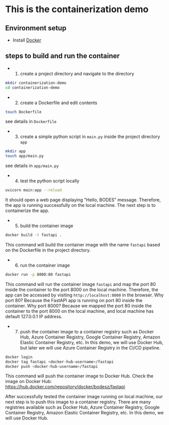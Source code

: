 # This is the containerization demo

## Environment setup

- Install [Docker](https://www.docker.com/get-started/)

## steps to build and run the container

* 1. create a project directory and navigate to the directory
```bash
mkdir containerization-demo
cd containerization-demo
```

- 2. create a Dockerfile and edit contents
```bash
touch Dockerfile
```
see details in `Dockerfile`

- 3. create a simple python script in `main.py` inside the project directory `app`
```bash
mkdir app
touch app/main.py
```
see details in `app/main.py`

- 4. test the python script locally
```bash
uvicorn main:app --reload
```
It should open a web page displaying "Hello, BODES" message. Therefore, the app is running successfully on the local machine. The next step is to containerize the app.

- 5. build the container image
```bash
docker build -t fastapi .
```
This command will build the container image with the name `fastapi` based on the Dockerfile in the project directory.

- 6. run the container image
```bash
docker run -p 8000:80 fastapi
```
This command will run the container image `fastapi` and map the port 80 inside the container to the port 8000 on the local machine. Therefore, the app can be accessed by visiting `http://localhost:8000` in the browser. Why port 80? Because the FastAPI app is running on port 80 inside the container. Why port 8000? Because we mapped the port 80 inside the container to the port 8000 on the local machine, and local machine has default 127.0.0.1 IP address.

- 7. push the container image to a container registry such as Docker Hub, Azure Container Registry, Google Container Registry, Amazon Elastic Container Registry, etc. In this demo, we will use Docker Hub, but later we will use Azure Container Registry in the CI/CD pipeline.
```bash
docker login
docker tag fastapi <docker-hub-username>/fastapi
docker push <docker-hub-username>/fastapi
```
This command will push the container image to Docker Hub.
Check the image on Docker Hub: https://hub.docker.com/repository/docker/bodesz/fastapi



After successfully tested the container image running on local machine, our next step is to push this image to a container registry. There are many registries available such as Docker Hub, Azure Container Registry, Google Container Registry, Amazon Elastic Container Registry, etc. In this demo, we will use Docker Hub.
